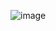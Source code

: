 ![image](https://github.com/Bt08s/Color-Picker/assets/68190921/04bbd8a9-26c7-4a47-a00b-fd5b3e52d6ad)
